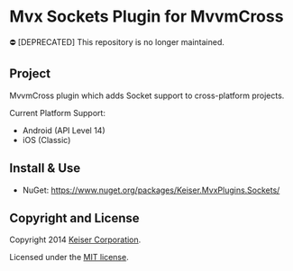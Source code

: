 # Mvx Sockets Plugin for MvvmCross
:no_entry: [DEPRECATED] This repository is no longer maintained.

## Project
MvvmCross plugin which adds Socket support to cross-platform projects.

Current Platform Support:
* Android (API Level 14)
* iOS (Classic)

## Install & Use
* NuGet: https://www.nuget.org/packages/Keiser.MvxPlugins.Sockets/

## Copyright and License
Copyright 2014 [Keiser Corporation](http://keiser.com/).

Licensed under the [MIT license](LICENSE.md).
